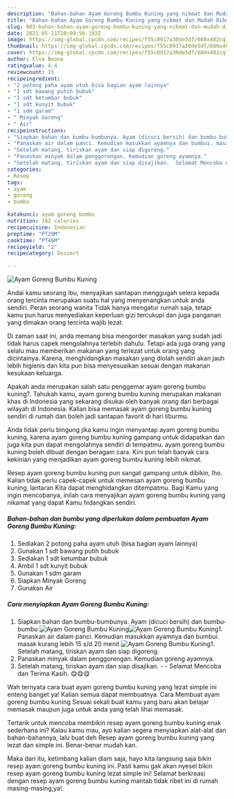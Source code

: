 ```yaml
---
description: "Bahan-bahan Ayam Goreng Bumbu Kuning yang nikmat dan Mudah Dibuat"
title: "Bahan-bahan Ayam Goreng Bumbu Kuning yang nikmat dan Mudah Dibuat"
slug: 903-bahan-bahan-ayam-goreng-bumbu-kuning-yang-nikmat-dan-mudah-dibuat
date: 2021-05-11T20:09:56.193Z
image: https://img-global.cpcdn.com/recipes/f55c0917a30de5df/680x482cq70/ayam-goreng-bumbu-kuning-foto-resep-utama.jpg
thumbnail: https://img-global.cpcdn.com/recipes/f55c0917a30de5df/680x482cq70/ayam-goreng-bumbu-kuning-foto-resep-utama.jpg
cover: https://img-global.cpcdn.com/recipes/f55c0917a30de5df/680x482cq70/ayam-goreng-bumbu-kuning-foto-resep-utama.jpg
author: Elva Boone
ratingvalue: 4.4
reviewcount: 15
recipeingredient:
- "2 potong paha ayam utuh bisa bagian ayam lainnya"
- "1 sdt bawang putih bubuk"
- "1 sdt ketumbar bubuk"
- "1 sdt kunyit bubuk"
- "1 sdm garam"
- " Minyak Goreng"
- " Air"
recipeinstructions:
- "Siapkan bahan dan bumbu-bumbunya. Ayam (dicuci bersih) dan bumbu-bumbu"
- "Panaskan air dalam panci. Kemudian masukkan ayamnya dan bumbui. masak kurang lebih 15 s/d 20 menit"
- "Setelah matang, tiriskan ayam dan siap digoreng."
- "Panaskan minyak dalam penggorengan. Kemudian goreng ayamnya."
- "Setelah matang, tiriskan ayam dan siap disajikan.  Selamat Mencoba dan Terima Kasih. 😋😋😋"
categories:
- Resep
tags:
- ayam
- goreng
- bumbu

katakunci: ayam goreng bumbu 
nutrition: 182 calories
recipecuisine: Indonesian
preptime: "PT29M"
cooktime: "PT46M"
recipeyield: "2"
recipecategory: Dessert

---
```



![Ayam Goreng Bumbu Kuning](https://img-global.cpcdn.com/recipes/f55c0917a30de5df/680x482cq70/ayam-goreng-bumbu-kuning-foto-resep-utama.jpg)

Andai kamu seorang ibu, menyajikan santapan menggugah selera kepada orang tercinta merupakan suatu hal yang menyenangkan untuk anda sendiri. Peran seorang  wanita Tidak hanya mengatur rumah saja, tetapi kamu pun harus menyediakan keperluan gizi tercukupi dan juga panganan yang dimakan orang tercinta wajib lezat.

Di zaman  saat ini, anda memang bisa mengorder masakan yang sudah jadi tidak harus capek mengolahnya terlebih dahulu. Tetapi ada juga orang yang selalu mau memberikan makanan yang terlezat untuk orang yang dicintainya. Karena, menghidangkan masakan yang diolah sendiri akan jauh lebih higienis dan kita pun bisa menyesuaikan sesuai dengan makanan kesukaan keluarga. 



Apakah anda merupakan salah satu penggemar ayam goreng bumbu kuning?. Tahukah kamu, ayam goreng bumbu kuning merupakan makanan khas di Indonesia yang sekarang disukai oleh banyak orang dari berbagai wilayah di Indonesia. Kalian bisa memasak ayam goreng bumbu kuning sendiri di rumah dan boleh jadi santapan favorit di hari liburmu.

Anda tidak perlu bingung jika kamu ingin menyantap ayam goreng bumbu kuning, karena ayam goreng bumbu kuning gampang untuk didapatkan dan juga kita pun dapat mengolahnya sendiri di tempatmu. ayam goreng bumbu kuning boleh dibuat dengan beragam cara. Kini pun telah banyak cara kekinian yang menjadikan ayam goreng bumbu kuning lebih nikmat.

Resep ayam goreng bumbu kuning pun sangat gampang untuk dibikin, lho. Kalian tidak perlu capek-capek untuk memesan ayam goreng bumbu kuning, lantaran Kita dapat menghidangkan ditempatmu. Bagi Kamu yang ingin mencobanya, inilah cara menyajikan ayam goreng bumbu kuning yang nikamat yang dapat Kamu hidangkan sendiri.

<!--inarticleads1-->

##### Bahan-bahan dan bumbu yang diperlukan dalam pembuatan Ayam Goreng Bumbu Kuning:

1. Sediakan 2 potong paha ayam utuh (bisa bagian ayam lainnya)
1. Gunakan 1 sdt bawang putih bubuk
1. Sediakan 1 sdt ketumbar bubuk
1. Ambil 1 sdt kunyit bubuk
1. Gunakan 1 sdm garam
1. Siapkan  Minyak Goreng
1. Gunakan  Air




<!--inarticleads2-->

##### Cara menyiapkan Ayam Goreng Bumbu Kuning:

1. Siapkan bahan dan bumbu-bumbunya. Ayam (dicuci bersih) dan bumbu-bumbu
<img src="https://img-global.cpcdn.com/steps/a8aa425263c2c157/160x128cq70/ayam-goreng-bumbu-kuning-langkah-memasak-1-foto.jpg" alt="Ayam Goreng Bumbu Kuning"><img src="https://img-global.cpcdn.com/steps/9b38707af1e7c434/160x128cq70/ayam-goreng-bumbu-kuning-langkah-memasak-1-foto.jpg" alt="Ayam Goreng Bumbu Kuning">1. Panaskan air dalam panci. Kemudian masukkan ayamnya dan bumbui. masak kurang lebih 15 s/d 20 menit
<img src="https://img-global.cpcdn.com/steps/b2080652463362d5/160x128cq70/ayam-goreng-bumbu-kuning-langkah-memasak-2-foto.jpg" alt="Ayam Goreng Bumbu Kuning">1. Setelah matang, tiriskan ayam dan siap digoreng.
1. Panaskan minyak dalam penggorengan. Kemudian goreng ayamnya.
1. Setelah matang, tiriskan ayam dan siap disajikan. -  - Selamat Mencoba dan Terima Kasih. 😋😋😋




Wah ternyata cara buat ayam goreng bumbu kuning yang lezat simple ini enteng banget ya! Kalian semua dapat membuatnya. Cara Membuat ayam goreng bumbu kuning Sesuai sekali buat kamu yang baru akan belajar memasak maupun juga untuk anda yang telah lihai memasak.

Tertarik untuk mencoba membikin resep ayam goreng bumbu kuning enak sederhana ini? Kalau kamu mau, ayo kalian segera menyiapkan alat-alat dan bahan-bahannya, lalu buat deh Resep ayam goreng bumbu kuning yang lezat dan simple ini. Benar-benar mudah kan. 

Maka dari itu, ketimbang kalian diam saja, hayo kita langsung saja bikin resep ayam goreng bumbu kuning ini. Pasti kamu gak akan nyesel bikin resep ayam goreng bumbu kuning lezat simple ini! Selamat berkreasi dengan resep ayam goreng bumbu kuning mantab tidak ribet ini di rumah masing-masing,ya!.

